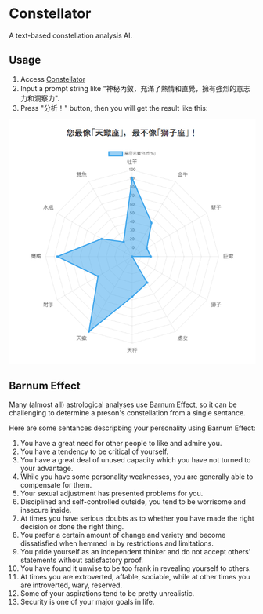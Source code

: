 # Constellator

A text-based constellation analysis AI.

## Usage

1. Access [Constellator](https://91d906h4.github.io/constellator/)
2. Input a prompt string like "神秘內斂，充滿了熱情和直覺，擁有強烈的意志力和洞察力".
3. Press "分析！" button, then you will get the result like this:

<div style="text-align: center;">
    <img src="./asset/image.png" />
</div>

## Barnum Effect

Many (almost all) astrological analyses use [Barnum Effect](https://en.wikipedia.org/wiki/Barnum_effect), so it can be challenging to determine a preson's constellation from a single sentance.

Here are some sentances descripbing your personality using Barnum Effect:

1. You have a great need for other people to like and admire you.
2. You have a tendency to be critical of yourself.
3. You have a great deal of unused capacity which you have not turned to your advantage.
4. While you have some personality weaknesses, you are generally able to compensate for them.
5. Your sexual adjustment has presented problems for you.
6. Disciplined and self-controlled outside, you tend to be worrisome and insecure inside.
7. At times you have serious doubts as to whether you have made the right decision or done the right thing.
8. You prefer a certain amount of change and variety and become dissatisfied when hemmed in by restrictions and limitations.
9. You pride yourself as an independent thinker and do not accept others' statements without satisfactory proof.
10. You have found it unwise to be too frank in revealing yourself to others.
11. At times you are extroverted, affable, sociable, while at other times you are introverted, wary, reserved.
12. Some of your aspirations tend to be pretty unrealistic.
13. Security is one of your major goals in life.